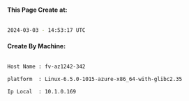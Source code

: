 
   
#### This Page Create at:

```bash

2024-03-03 - 14:53:17 UTC

```

#### Create By Machine:

```bash

Host Name : fv-az1242-342

platform  : Linux-6.5.0-1015-azure-x86_64-with-glibc2.35

Ip Local  : 10.1.0.169

```

